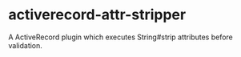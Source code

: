 activerecord-attr-stripper
==========================

A ActiveRecord plugin which executes String#strip attributes before validation.
